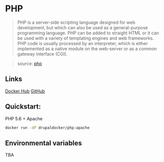 # PHP

> PHP is a server-side scripting language designed for web development, but which can also be used as a general-purpose programming language. PHP can be added to straight HTML or it can be used with a variety of templating engines and web frameworks. PHP code is usually processed by an interpreter, which is either implemented as a native module on the web-server or as a common gateway interface (CGI).

> source: [php](https://hub.docker.com/_/php/)

## Links

[Docker Hub](https://hub.docker.com/r/drupaldocker/nginx)
[GitHub](https://github.com/drupal-docker/nginx)

## Quickstart:

PHP 5.6 + Apache
```bash
docker run -dP drupaldocker/php:apache
```

## Environmental variables

TBA

